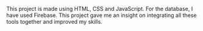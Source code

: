 This project is made using HTML, CSS and JavaScript. For the database, I have used Firebase. This project gave me an insight on integrating all these tools together and improved my skills.
